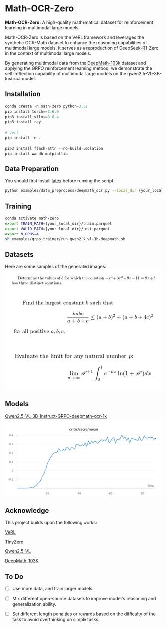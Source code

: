 # Math-OCR-Zero
**Math-OCR-Zero:** A high-quality mathematical dataset for reinforcement learning in multimodal large models


Math-OCR-Zero is based on the VeRL framework and leverages the synthetic OCR-Math dataset to enhance the reasoning capabilities of multimodal large models. It serves as a reproduction of DeepSeek-R1-Zero in the context of multimodal large models.

By generating multimodal data from the [DeepMath-103k](https://huggingface.co/datasets/zwhe99/DeepMath-103K) dataset and applying the GRPO reinforcement learning method, we demonstrate the self-reflection capability of multimodal large models on the qwen2.5-VL-3B-Instruct model.
## Installation
```python
conda create -n math-zero python=3.11
pip install torch==2.6.0
pip3 install vllm==0.8.4
pip3 install ray

# verl
pip install -e .

pip3 install flash-attn --no-build-isolation
pip install wandb matplotlib
```

## Data Preparation
You should first install [latex](https://www.latex-project.org/get/) before running the script.
```sh
python examples/data_preprocess/deepmath_ocr.py --local_dir {your_local_dir} --train_size {your_train_size} --test_size {your_test_size}
```

## Training
```sh
conda activate math-zero
export TRAIN_PATH={your_local_dir}/train.parquet
export VALID_PATH={your_local_dir}/test.parquet
export N_GPUS=4
sh examples/grpo_trainer/run_qwen2_5_vl-3b-deepmath.sh
```

## Datasets

Here are some samples of the generated images:
![3.png](examples/images/3.png)
![2.png](examples/images/2.png)
![1.png](examples/images/1.png)

## Models
[Qwen2.5-VL-3B-Instruct-GRPO-deepmath-ocr-1k](https://huggingface.co/minlik/Qwen2.5-VL-3B-Instruct-GRPO-deepmath-ocr-1k)
![img.png](examples/images/vl_3b_critic_score.png)

## Acknowledge
This project builds upon the following works:

[VeRL](https://github.com/volcengine/verl)

[TinyZero](https://github.com/Jiayi-Pan/TinyZero#)

[Qwen2.5-VL](https://github.com/QwenLM/Qwen2.5-VL)

[DeepMath-103K](https://huggingface.co/datasets/zwhe99/DeepMath-103K)

## To Do
- [ ] Use more data, and train larger models.
- [ ] Mix different open-source datasets to improve model's reasoning and generalization ability.
- [ ] Set different length penalties or rewards based on the difficulty of the task to avoid overthinking on simple tasks.

